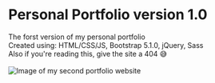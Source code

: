 # Personal Portfolio version 1.0
The forst version of my personal portfolio\
Created using: HTML/CSS/JS, Bootstrap 5.1.0, jQuery, Sass\
Also if you're reading this, give the site a 404 😅\
\
![Image of my second portfolio website](/images/screenshot.pngpng?raw=true)
